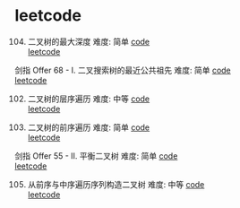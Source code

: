 # leetcode

104. 二叉树的最大深度 难度: 简单 [code](https://github.com/Qinweixiang1/leetcode/blob/main/BinaryTreeDepth.c)   
[leetcode](https://leetcode.cn/problems/maximum-depth-of-binary-tree/submissions/)

剑指 Offer 68 - I. 二叉搜索树的最近公共祖先 难度: 简单 [code](https://github.com/Qinweixiang1/leetcode/blob/main/lowestCommonAncestor.c)    
[leetcode](https://leetcode.cn/problems/er-cha-sou-suo-shu-de-zui-jin-gong-gong-zu-xian-lcof/)

102. 二叉树的层序遍历 难度: 中等 [code]()     
[leetcode](https://leetcode.cn/problems/binary-tree-level-order-traversal/)

144. 二叉树的前序遍历 难度: 简单 [code](https://github.com/Qinweixiang1/leetcode/blob/main/preorderTraversal.c)    
[leetcode](https://leetcode.cn/problems/binary-tree-preorder-traversal/)   

剑指 Offer 55 - II. 平衡二叉树 难度: 简单 [code](https://github.com/Qinweixiang1/leetcode/blob/main/isBalanced.c)     
[leetcode](https://leetcode.cn/problems/er-cha-shu-de-shen-du-lcof/)

105. 从前序与中序遍历序列构造二叉树 难度: 中等 [code](https://github.com/Qinweixiang1/leetcode/blob/main/buildTree.c)     
[leetcode](https://leetcode.cn/problems/construct-binary-tree-from-preorder-and-inorder-traversal/)
